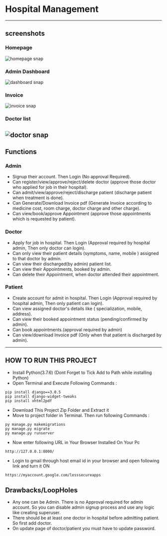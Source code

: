 # Hospital Management
---
## screenshots
### Homepage
![homepage snap](https://github.com/sumitkumar1503/hospitalmanagement/blob/master/static/screenshots/homepage.png?raw=true)
### Admin Dashboard
![dashboard snap](https://github.com/sumitkumar1503/hospitalmanagement/blob/master/static/screenshots/admin_dashboard.png?raw=true)
### Invoice
![invoice snap](https://github.com/sumitkumar1503/hospitalmanagement/blob/master/static/screenshots/invoice.png?raw=true)
### Doctor list
![doctor snap](https://github.com/sumitkumar1503/hospitalmanagement/blob/master/static/screenshots/admin_doctor.png?raw=true)
---
## Functions
### Admin
- Signup their account. Then Login (No approval Required).
- Can register/view/approve/reject/delete doctor (approve those doctor who applied for job in their hospital).
- Can admit/view/approve/reject/discharge patient (discharge patient when treatment is done).
- Can Generate/Download Invoice pdf (Generate Invoice according to medicine cost, room charge, doctor charge and other charge).
- Can view/book/approve Appointment (approve those appointments which is requested by patient).

### Doctor
- Apply for job in hospital. Then Login (Approval required by hospital admin, Then only doctor can login).
- Can only view their patient details (symptoms, name, mobile ) assigned to that doctor by admin.
- Can view their discharged(by admin) patient list.
- Can view their Appointments, booked by admin.
- Can delete their Appointment, when doctor attended their appointment.

### Patient
- Create account for admit in hospital. Then Login (Approval required by hospital admin, Then only patient can login).
- Can view assigned doctor's details like ( specialization, mobile, address).
- Can view their booked appointment status (pending/confirmed by admin).
- Can book appointments.(approval required by admin)
- Can view/download Invoice pdf (Only when that patient is discharged by admin).

---

## HOW TO RUN THIS PROJECT
- Install Python(3.7.6) (Dont Forget to Tick Add to Path while installing Python)
- Open Terminal and Execute Following Commands :
```
pip install django==3.0.5
pip install django-widget-tweaks
pip install xhtml2pdf
```
- Download This Project Zip Folder and Extract it
- Move to project folder in Terminal. Then run following Commands :
```
py manage.py makemigrations
py manage.py migrate
py manage.py runserver
```
- Now enter following URL in Your Browser Installed On Your Pc
```
http://127.0.0.1:8000/
```

- Login to gmail through host email id in your browser and open following link and turn it ON
```
https://myaccount.google.com/lesssecureapps
```
## Drawbacks/LoopHoles
- Any one can be Admin. There is no Approval required for admin account. So you can disable admin signup process and use any logic like creating superuser.
- There should be at least one doctor in hospital before admitting patient. So first add doctor.
- On update page of doctor/patient you must have to update password.
